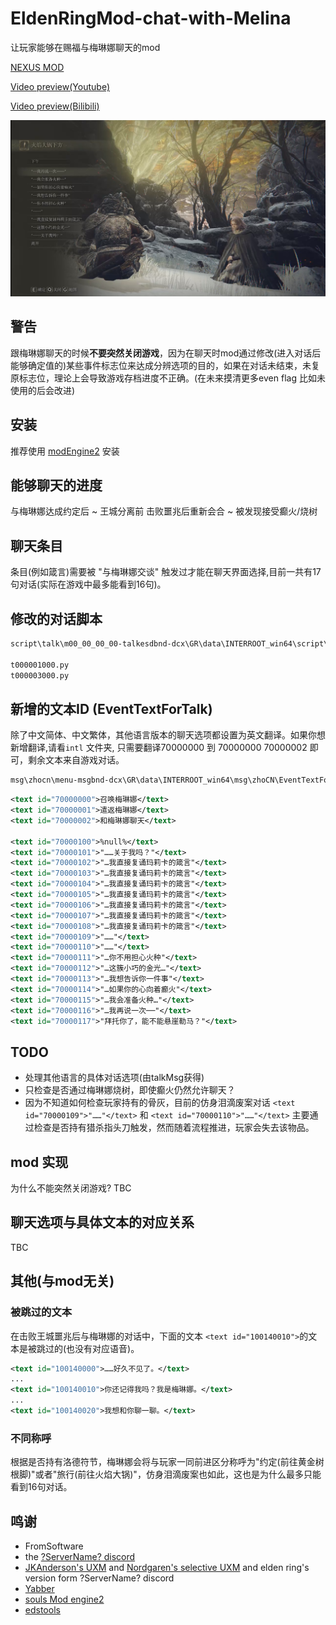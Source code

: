 # EldenRingMod-chat-with-Melina

让玩家能够在赐福与梅琳娜聊天的mod

[NEXUS MOD](https://www.nexusmods.com/eldenring/mods/1587)

[Video preview(Youtube)](https://youtu.be/PjGv6Fyrx1Y)

[Video preview(Bilibili)](https://www.bilibili.com/video/BV1vB4y1s7AY)

![Preview-zh](preview/Preview-zh.webp)

## 警告

跟梅琳娜聊天的时候**不要突然关闭游戏**，因为在聊天时mod通过修改(进入对话后能够确定值的)某些事件标志位来达成分辨选项的目的，如果在对话未结束，未复原标志位，理论上会导致游戏存档进度不正确。(在未来摸清更多even flag 比如未使用的后会改进)

## 安装

推荐使用 [modEngine2](https://github.com/soulsmods/ModEngine2) 安装

## 能够聊天的进度

与梅琳娜达成约定后 ~ 王城分离前
击败噩兆后重新会合 ~ 被发现接受癫火/烧树

## 聊天条目

条目(例如箴言)需要被 "与梅琳娜交谈" 触发过才能在聊天界面选择,目前一共有17句对话(实际在游戏中最多能看到16句)。

## 修改的对话脚本

```xml
script\talk\m00_00_00_00-talkesdbnd-dcx\GR\data\INTERROOT_win64\script\talk\m00_00_00_00

t000001000.py
t000003000.py
```

## 新增的文本ID (EventTextForTalk)

除了中文简体、中文繁体，其他语言版本的聊天选项都设置为英文翻译。如果你想新增翻译,请看```intl``` 文件夹, 只需要翻译70000000 到 70000000 70000002 即可，剩余文本来自游戏对话。

```xml
msg\zhocn\menu-msgbnd-dcx\GR\data\INTERROOT_win64\msg\zhoCN\EventTextForTalk.fmg.xml
```

``` xml
<text id="70000000">召唤梅琳娜</text>
<text id="70000001">遣返梅琳娜</text>
<text id="70000002">和梅琳娜聊天</text>

<text id="70000100">%null%</text>
<text id="70000101">"……关于我吗？"</text>
<text id="70000102">"…我直接复诵玛莉卡的箴言"</text>
<text id="70000103">"…我直接复诵玛莉卡的箴言"</text>
<text id="70000104">"…我直接复诵玛莉卡的箴言"</text>
<text id="70000105">"…我直接复诵玛莉卡的箴言"</text>
<text id="70000106">"…我直接复诵玛莉卡的箴言"</text>
<text id="70000107">"…我直接复诵玛莉卡的箴言"</text>
<text id="70000108">"…我直接复诵玛莉卡的箴言"</text>
<text id="70000109">"……"</text>
<text id="70000110">"……"</text>
<text id="70000111">"…你不用担心火种"</text>
<text id="70000112">"…这簇小巧的金光…"</text>
<text id="70000113">"…我想告诉你一件事"</text>
<text id="70000114">"…如果你的心向着癫火"</text>
<text id="70000115">"…我会准备火种…"</text>
<text id="70000116">"…我再说一次──"</text>
<text id="70000117">"拜托你了，能不能悬崖勒马？"</text>
```

## TODO

- 处理其他语言的具体对话选项(由talkMsg获得)
- 只检查是否通过梅琳娜烧树，即使癫火仍然允许聊天？
- 因为不知道如何检查玩家持有的骨灰，目前的仿身泪滴废案对话 ```<text id="70000109">"……"</text>``` 和 ```<text id="70000110">"……"</text>``` 主要通过检查是否持有猎杀指头刀触发，然而随着流程推进，玩家会失去该物品。

## mod 实现

为什么不能突然关闭游戏?
TBC

## 聊天选项与具体文本的对应关系

TBC

## 其他(与mod无关)

### 被跳过的文本

在击败王城噩兆后与梅琳娜的对话中，下面的文本 ```<text id="100140010">```的文本是被跳过的(也没有对应语音)。

```xml
<text id="100140000">……好久不见了。</text>
...
<text id="100140010">你还记得我吗？我是梅琳娜。</text>
...
<text id="100140020">我想和你聊一聊。</text>
```

### 不同称呼

根据是否持有洛德符节，梅琳娜会将与玩家一同前进区分称呼为"约定(前往黄金树根脚)"或者"旅行(前往火焰大锅)"，仿身泪滴废案也如此，这也是为什么最多只能看到16句对话。

## 鸣谢

- FromSoftware
- the [?ServerName? discord](https://discord.gg/97qU4236)
- [JKAnderson's UXM](https://github.com/JKAnderson/UXM) and [Nordgaren's selective UXM](https://github.com/Nordgaren/UXM-Selective-Unpack) and elden ring's version form ?ServerName? discord
- [Yabber](https://github.com/JKAnderson/Yabber)
- [souls Mod engine2](https://github.com/soulsmods/ModEngine2)
- [edstools](https://github.com/thefifthmatt/ESDLang)
